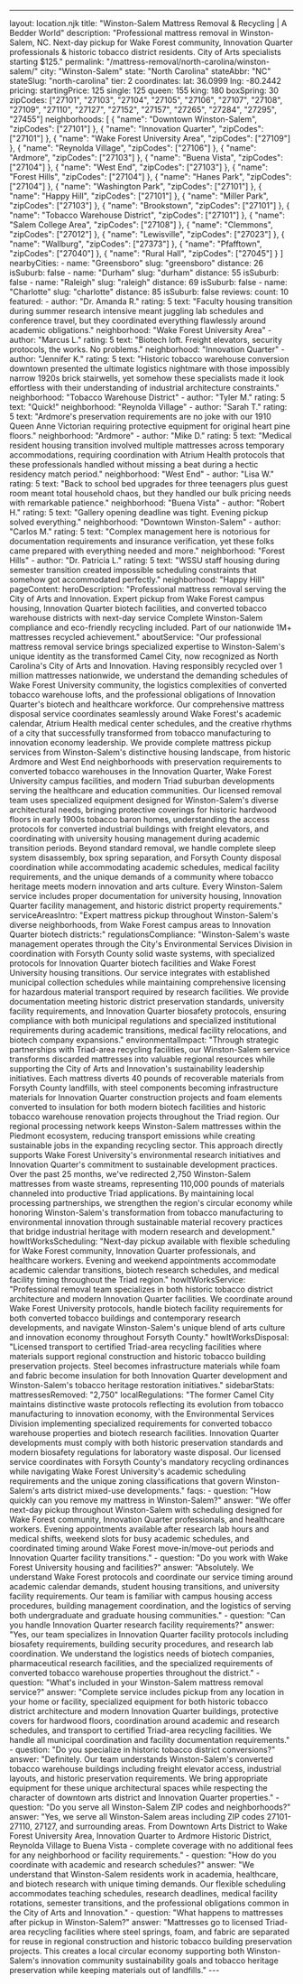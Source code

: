 ---
layout: location.njk
title: "Winston-Salem Mattress Removal & Recycling | A Bedder World"
description: "Professional mattress removal in Winston-Salem, NC. Next-day pickup for Wake Forest community, Innovation Quarter professionals & historic tobacco district residents. City of Arts specialists starting $125."
permalink: "/mattress-removal/north-carolina/winston-salem/"
city: "Winston-Salem" state: "North Carolina" stateAbbr: "NC" stateSlug: "north-carolina" tier: 2 coordinates: lat: 36.0999 lng: -80.2442 pricing: startingPrice: 125 single: 125 queen: 155 king: 180 boxSpring: 30 zipCodes: ["27101", "27103", "27104", "27105", "27106", "27107", "27108", "27109", "27110", "27127", "27152", "27157", "27265", "27284", "27295", "27455"] neighborhoods: [ { "name": "Downtown Winston-Salem", "zipCodes": ["27101"] }, { "name": "Innovation Quarter", "zipCodes": ["27101"] }, { "name": "Wake Forest University Area", "zipCodes": ["27109"] }, { "name": "Reynolda Village", "zipCodes": ["27106"] }, { "name": "Ardmore", "zipCodes": ["27103"] }, { "name": "Buena Vista", "zipCodes": ["27104"] }, { "name": "West End", "zipCodes": ["27103"] }, { "name": "Forest Hills", "zipCodes": ["27104"] }, { "name": "Hanes Park", "zipCodes": ["27104"] }, { "name": "Washington Park", "zipCodes": ["27101"] }, { "name": "Happy Hill", "zipCodes": ["27101"] }, { "name": "Miller Park", "zipCodes": ["27103"] }, { "name": "Brookstown", "zipCodes": ["27101"] }, { "name": "Tobacco Warehouse District", "zipCodes": ["27101"] }, { "name": "Salem College Area", "zipCodes": ["27108"] }, { "name": "Clemmons", "zipCodes": ["27012"] }, { "name": "Lewisville", "zipCodes": ["27023"] }, { "name": "Wallburg", "zipCodes": ["27373"] }, { "name": "Pfafftown", "zipCodes": ["27040"] }, { "name": "Rural Hall", "zipCodes": ["27045"] } ] nearbyCities: - name: "Greensboro" slug: "greensboro" distance: 26 isSuburb: false - name: "Durham" slug: "durham" distance: 55 isSuburb: false - name: "Raleigh" slug: "raleigh" distance: 69 isSuburb: false - name: "Charlotte" slug: "charlotte" distance: 85 isSuburb: false reviews: count: 10 featured: - author: "Dr. Amanda R." rating: 5 text: "Faculty housing transition during summer research intensive meant juggling lab schedules and conference travel, but they coordinated everything flawlessly around academic obligations." neighborhood: "Wake Forest University Area" - author: "Marcus L." rating: 5 text: "Biotech loft. Freight elevators, security protocols, the works. No problems." neighborhood: "Innovation Quarter" - author: "Jennifer K." rating: 5 text: "Historic tobacco warehouse conversion downtown presented the ultimate logistics nightmare with those impossibly narrow 1920s brick stairwells, yet somehow these specialists made it look effortless with their understanding of industrial architecture constraints." neighborhood: "Tobacco Warehouse District" - author: "Tyler M." rating: 5 text: "Quick!" neighborhood: "Reynolda Village" - author: "Sarah T." rating: 5 text: "Ardmore's preservation requirements are no joke with our 1910 Queen Anne Victorian requiring protective equipment for original heart pine floors." neighborhood: "Ardmore" - author: "Mike D." rating: 5 text: "Medical resident housing transition involved multiple mattresses across temporary accommodations, requiring coordination with Atrium Health protocols that these professionals handled without missing a beat during a hectic residency match period." neighborhood: "West End" - author: "Lisa W." rating: 5 text: "Back to school bed upgrades for three teenagers plus guest room meant total household chaos, but they handled our bulk pricing needs with remarkable patience." neighborhood: "Buena Vista" - author: "Robert H." rating: 5 text: "Gallery opening deadline was tight. Evening pickup solved everything." neighborhood: "Downtown Winston-Salem" - author: "Carlos M." rating: 5 text: "Complex management here is notorious for documentation requirements and insurance verification, yet these folks came prepared with everything needed and more." neighborhood: "Forest Hills" - author: "Dr. Patricia L." rating: 5 text: "WSSU staff housing during semester transition created impossible scheduling constraints that somehow got accommodated perfectly." neighborhood: "Happy Hill" pageContent: heroDescription: "Professional mattress removal serving the City of Arts and Innovation. Expert pickup from Wake Forest campus housing, Innovation Quarter biotech facilities, and converted tobacco warehouse districts with next-day service Complete Winston-Salem compliance and eco-friendly recycling included. Part of our nationwide 1M+ mattresses recycled achievement." aboutService: "Our professional mattress removal service brings specialized expertise to Winston-Salem's unique identity as the transformed Camel City, now recognized as North Carolina's City of Arts and Innovation. Having responsibly recycled over 1 million mattresses nationwide, we understand the demanding schedules of Wake Forest University community, the logistics complexities of converted tobacco warehouse lofts, and the professional obligations of Innovation Quarter's biotech and healthcare workforce. Our comprehensive mattress disposal service coordinates seamlessly around Wake Forest's academic calendar, Atrium Health medical center schedules, and the creative rhythms of a city that successfully transformed from tobacco manufacturing to innovation economy leadership. We provide complete mattress pickup services from Winston-Salem's distinctive housing landscape, from historic Ardmore and West End neighborhoods with preservation requirements to converted tobacco warehouses in the Innovation Quarter, Wake Forest University campus facilities, and modern Triad suburban developments serving the healthcare and education communities. Our licensed removal team uses specialized equipment designed for Winston-Salem's diverse architectural needs, bringing protective coverings for historic hardwood floors in early 1900s tobacco baron homes, understanding the access protocols for converted industrial buildings with freight elevators, and coordinating with university housing management during academic transition periods. Beyond standard removal, we handle complete sleep system disassembly, box spring separation, and Forsyth County disposal coordination while accommodating academic schedules, medical facility requirements, and the unique demands of a community where tobacco heritage meets modern innovation and arts culture. Every Winston-Salem service includes proper documentation for university housing, Innovation Quarter facility management, and historic district property requirements." serviceAreasIntro: "Expert mattress pickup throughout Winston-Salem's diverse neighborhoods, from Wake Forest campus areas to Innovation Quarter biotech districts:" regulationsCompliance: "Winston-Salem's waste management operates through the City's Environmental Services Division in coordination with Forsyth County solid waste systems, with specialized protocols for Innovation Quarter biotech facilities and Wake Forest University housing transitions. Our service integrates with established municipal collection schedules while maintaining comprehensive licensing for hazardous material transport required by research facilities. We provide documentation meeting historic district preservation standards, university facility requirements, and Innovation Quarter biosafety protocols, ensuring compliance with both municipal regulations and specialized institutional requirements during academic transitions, medical facility relocations, and biotech company expansions." environmentalImpact: "Through strategic partnerships with Triad-area recycling facilities, our Winston-Salem service transforms discarded mattresses into valuable regional resources while supporting the City of Arts and Innovation's sustainability leadership initiatives. Each mattress diverts 40 pounds of recoverable materials from Forsyth County landfills, with steel components becoming infrastructure materials for Innovation Quarter construction projects and foam elements converted to insulation for both modern biotech facilities and historic tobacco warehouse renovation projects throughout the Triad region. Our regional processing network keeps Winston-Salem mattresses within the Piedmont ecosystem, reducing transport emissions while creating sustainable jobs in the expanding recycling sector. This approach directly supports Wake Forest University's environmental research initiatives and Innovation Quarter's commitment to sustainable development practices. Over the past 25 months, we've redirected 2,750 Winston-Salem mattresses from waste streams, representing 110,000 pounds of materials channeled into productive Triad applications. By maintaining local processing partnerships, we strengthen the region's circular economy while honoring Winston-Salem's transformation from tobacco manufacturing to environmental innovation through sustainable material recovery practices that bridge industrial heritage with modern research and development." howItWorksScheduling: "Next-day pickup available with flexible scheduling for Wake Forest community, Innovation Quarter professionals, and healthcare workers. Evening and weekend appointments accommodate academic calendar transitions, biotech research schedules, and medical facility timing throughout the Triad region." howItWorksService: "Professional removal team specializes in both historic tobacco district architecture and modern Innovation Quarter facilities. We coordinate around Wake Forest University protocols, handle biotech facility requirements for both converted tobacco buildings and contemporary research developments, and navigate Winston-Salem's unique blend of arts culture and innovation economy throughout Forsyth County." howItWorksDisposal: "Licensed transport to certified Triad-area recycling facilities where materials support regional construction and historic tobacco building preservation projects. Steel becomes infrastructure materials while foam and fabric become insulation for both Innovation Quarter development and Winston-Salem's tobacco heritage restoration initiatives." sidebarStats: mattressesRemoved: "2,750" localRegulations: "The former Camel City maintains distinctive waste protocols reflecting its evolution from tobacco manufacturing to innovation economy, with the Environmental Services Division implementing specialized requirements for converted tobacco warehouse properties and biotech research facilities. Innovation Quarter developments must comply with both historic preservation standards and modern biosafety regulations for laboratory waste disposal. Our licensed service coordinates with Forsyth County's mandatory recycling ordinances while navigating Wake Forest University's academic scheduling requirements and the unique zoning classifications that govern Winston-Salem's arts district mixed-use developments." faqs: - question: "How quickly can you remove my mattress in Winston-Salem?" answer: "We offer next-day pickup throughout Winston-Salem with scheduling designed for Wake Forest community, Innovation Quarter professionals, and healthcare workers. Evening appointments available after research lab hours and medical shifts, weekend slots for busy academic schedules, and coordinated timing around Wake Forest move-in/move-out periods and Innovation Quarter facility transitions." - question: "Do you work with Wake Forest University housing and facilities?" answer: "Absolutely. We understand Wake Forest protocols and coordinate our service timing around academic calendar demands, student housing transitions, and university facility requirements. Our team is familiar with campus housing access procedures, building management coordination, and the logistics of serving both undergraduate and graduate housing communities." - question: "Can you handle Innovation Quarter research facility requirements?" answer: "Yes, our team specializes in Innovation Quarter facility protocols including biosafety requirements, building security procedures, and research lab coordination. We understand the logistics needs of biotech companies, pharmaceutical research facilities, and the specialized requirements of converted tobacco warehouse properties throughout the district." - question: "What's included in your Winston-Salem mattress removal service?" answer: "Complete service includes pickup from any location in your home or facility, specialized equipment for both historic tobacco district architecture and modern Innovation Quarter buildings, protective covers for hardwood floors, coordination around academic and research schedules, and transport to certified Triad-area recycling facilities. We handle all municipal coordination and facility documentation requirements." - question: "Do you specialize in historic tobacco district conversions?" answer: "Definitely. Our team understands Winston-Salem's converted tobacco warehouse buildings including freight elevator access, industrial layouts, and historic preservation requirements. We bring appropriate equipment for these unique architectural spaces while respecting the character of downtown arts district and Innovation Quarter properties." - question: "Do you serve all Winston-Salem ZIP codes and neighborhoods?" answer: "Yes, we serve all Winston-Salem areas including ZIP codes 27101-27110, 27127, and surrounding areas. From Downtown Arts District to Wake Forest University Area, Innovation Quarter to Ardmore Historic District, Reynolda Village to Buena Vista - complete coverage with no additional fees for any neighborhood or facility requirements." - question: "How do you coordinate with academic and research schedules?" answer: "We understand that Winston-Salem residents work in academia, healthcare, and biotech research with unique timing demands. Our flexible scheduling accommodates teaching schedules, research deadlines, medical facility rotations, semester transitions, and the professional obligations common in the City of Arts and Innovation." - question: "What happens to mattresses after pickup in Winston-Salem?" answer: "Mattresses go to licensed Triad-area recycling facilities where steel springs, foam, and fabric are separated for reuse in regional construction and historic tobacco building preservation projects. This creates a local circular economy supporting both Winston-Salem's innovation community sustainability goals and tobacco heritage preservation while keeping materials out of landfills." ---